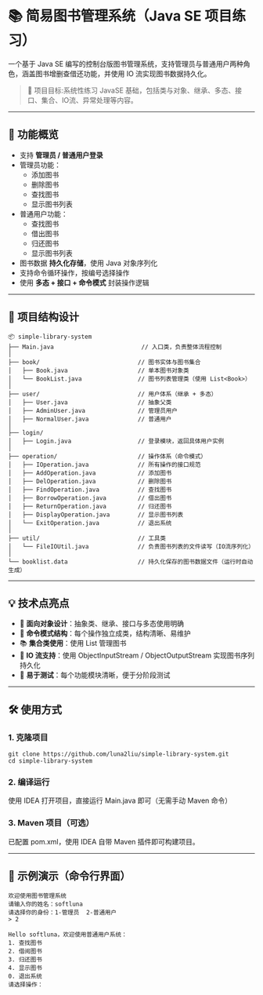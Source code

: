 # 📚 简易图书管理系统（Java SE 项目练习）
一个基于 Java SE 编写的控制台版图书管理系统，支持管理员与普通用户两种角色，涵盖图书增删查借还功能，并使用 IO 流实现图书数据持久化。

> 🎯 项目目标:系统性练习 JavaSE 基础，包括类与对象、继承、多态、接口、集合、IO流、异常处理等内容。

---

## 🚀 功能概览
- 支持 **管理员 / 普通用户登录**
- 管理员功能：
    - 添加图书
    - 删除图书
    - 查找图书
    - 显示图书列表
- 普通用户功能：
    - 查找图书
    - 借出图书
    - 归还图书
    - 显示图书列表
- 图书数据 **持久化存储**，使用 Java 对象序列化
- 支持命令循环操作，按编号选择操作
- 使用 **多态 + 接口 + 命令模式** 封装操作逻辑

---
## 🧱 项目结构设计
```agsl
📦 simple-library-system
├── Main.java                         // 入口类，负责整体流程控制
│
├── book/                            // 图书实体与图书集合
│   ├── Book.java                    // 单本图书对象类
│   └── BookList.java                // 图书列表管理类（使用 List<Book>）
│
├── user/                            // 用户体系（继承 + 多态）
│   ├── User.java                    // 抽象父类
│   ├── AdminUser.java               // 管理员用户
│   ├── NormalUser.java              // 普通用户
│
├── login/
│   ├── Login.java                   // 登录模块，返回具体用户实例
│
├── operation/                       // 操作体系（命令模式）
│   ├── IOperation.java              // 所有操作的接口规范
│   ├── AddOperation.java            // 添加图书
│   ├── DelOperation.java            // 删除图书
│   ├── FindOperation.java           // 查找图书
│   ├── BorrowOperation.java         // 借出图书
│   ├── ReturnOperation.java         // 归还图书
│   ├── DisplayOperation.java        // 显示图书列表
│   └── ExitOperation.java           // 退出系统
│
├── util/                            // 工具类
│   └── FileIOUtil.java              // 负责图书列表的文件读写（IO流序列化）
│
└── booklist.data                    // 持久化保存的图书数据文件（运行时自动生成）
```

---
## 💡 技术点亮点
- 🎯 **面向对象设计**：抽象类、继承、接口与多态使用明确
- 🔁 **命令模式结构**：每个操作独立成类，结构清晰、易维护
- 📚 **集合类使用**：使用 List<Book> 管理图书
- 💾 **IO 流支持**：使用 ObjectInputStream / ObjectOutputStream 实现图书序列持久化
- 🧪 **易于测试**：每个功能模块清晰，便于分阶段测试

---
## 🛠️ 使用方式
### 1. 克隆项目
```agsl
git clone https://github.com/luna2liu/simple-library-system.git
cd simple-library-system
```

### 2. 编译运行
使用 IDEA 打开项目，直接运行 Main.java 即可（无需手动 Maven 命令）

### 3. Maven 项目（可选）
已配置 pom.xml，使用 IDEA 自带 Maven 插件即可构建项目。

---
## 📄 示例演示（命令行界面）
```agsl
欢迎使用图书管理系统
请输入你的姓名：softluna
请选择你的身份：1-管理员  2-普通用户
> 2

Hello softluna，欢迎使用普通用户系统：
1. 查找图书
2. 借阅图书
3. 归还图书
4. 显示图书
0. 退出系统
请选择操作：
```